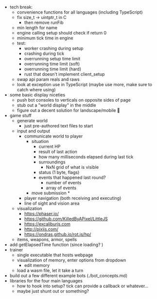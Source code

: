 * tech break: 
  * convenience functions for all languages (including TypeScript)
  * fix size_t -> uintptr_t in C
    * then remove runFib
  * min length for name
  * engine calling setup should check if return 0
  * minimum tick time in engine
  * test:
    * worker crashing during setup
    * crashing during tick
    * overrunning setup time limit
    * overrunning time limit (soft)
    * overrunning time limit (hard)
    * rust that doesn't implement client_setup
  * swap api param reals and raws
  * look at exception use in TypeScript (maybe use more, make sure to catch where using)
* some basic display niceties
  * push bot consoles to verticals on opposite sides of page
  * stub out a "world display" in the middle
  * figure out a decent solution for landscape/mobile 😬
* game stuff
  * generate world
    * just pre-authored text files to start
  * input and output
    * communicate world to player
      * situation
        * current HP
        * result of last action
        * how many milliseconds elapsed during last tick
        * surroundings
          * NxN grid of what is visible
        * status (1 byte, flags)
        * events that happened last round?
          * number of events
          * array of events
      * move submission
        * 
    * player navigation (both receiving and executing)
    * line of sight and vision area
  * visualization
    - https://phaser.io/
    - https://github.com/KilledByAPixel/LittleJS
    - https://excaliburjs.com
    - http://pixijs.com/
    - https://ondras.github.io/rot.js/hp/
  * items, weapons, armor, spells
* add getElapsedTime function (since loading? )
* trainer
  * single executable that hosts webpage
  * visualization of memory, enter options from dropdown
    * edit memory
  * load a wasm file, let it take a turn
* build out a few different example bots (./bot_concepts.md)
* libraries for the four main languages
  * how to hook into setup? tick can provide a callback or whatever... 
  * maybe just shunt out or something? 
